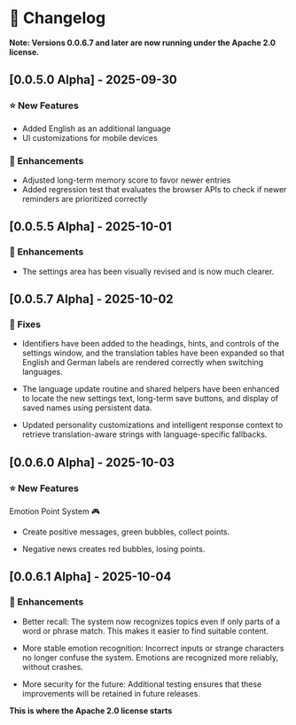 # 📢 Changelog

**Note: Versions 0.0.6.7 and later are now running under the Apache 2.0 license.**

## [0.0.5.0 Alpha] - 2025-09-30

### ⭐ New Features
- Added English as an additional language  
- UI customizations for mobile devices  

### 🔧 Enhancements
- Adjusted long-term memory score to favor newer entries  
- Added regression test that evaluates the browser APIs to check if newer reminders are prioritized correctly

## [0.0.5.5 Alpha] - 2025-10-01

### 🔧 Enhancements
- The settings area has been visually revised and is now much clearer.

## [0.0.5.7 Alpha] - 2025-10-02

### 🐞 Fixes

- Identifiers have been added to the headings, hints, and controls of the settings window, and the translation tables have been expanded so that English and German labels are rendered correctly when switching languages.

- The language update routine and shared helpers have been enhanced to locate the new settings text, long-term save buttons, and display of saved names using persistent data.

- Updated personality customizations and intelligent response context to retrieve translation-aware strings with language-specific fallbacks.

## [0.0.6.0 Alpha] - 2025-10-03

### ⭐ New Features

Emotion Point System 🎮
- Create positive messages, green bubbles, collect points.

- Negative news creates red bubbles, losing points.

## [0.0.6.1 Alpha] - 2025-10-04

### 🔧 Enhancements

- Better recall: The system now recognizes topics even if only parts of a word or phrase match. This makes it easier to find suitable content.

- More stable emotion recognition: Incorrect inputs or strange characters no longer confuse the system. Emotions are recognized more reliably, without crashes.

- More security for the future: Additional testing ensures that these improvements will be retained in future releases.

**This is where the Apache 2.0 license starts**